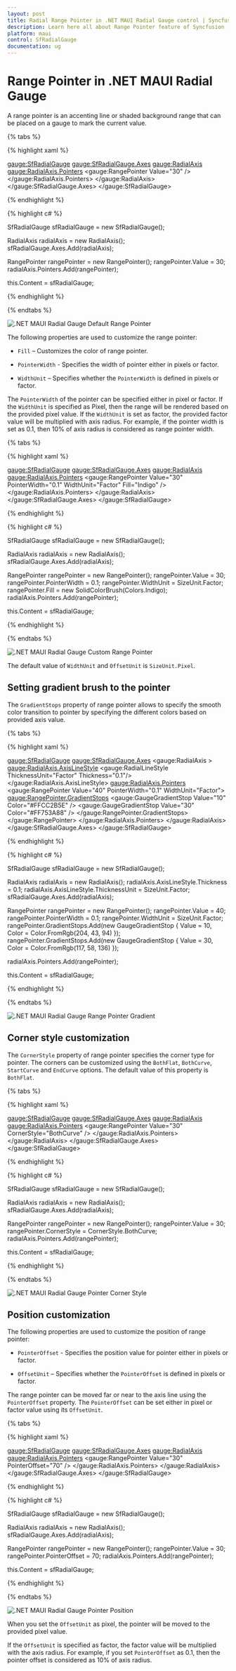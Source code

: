 ```yaml
---
layout: post
title: Radial Range Pointer in .NET MAUI Radial Gauge control | Syncfusion
description: Learn here all about Range Pointer feature of Syncfusion .NET MAUI Radial Gauge control with customization support.
platform: maui
control: SfRadialGauge
documentation: ug
---
```


# Range Pointer in .NET MAUI Radial Gauge

A range pointer is an accenting line or shaded background range that can be placed on a gauge to mark the current value.

{% tabs %}

{% highlight xaml %}

<gauge:SfRadialGauge>
    <gauge:SfRadialGauge.Axes>
        <gauge:RadialAxis>
            <gauge:RadialAxis.Pointers>
                <gauge:RangePointer Value="30" />
            </gauge:RadialAxis.Pointers>
        </gauge:RadialAxis>
    </gauge:SfRadialGauge.Axes>
</gauge:SfRadialGauge>

{% endhighlight %}

{% highlight c# %}

SfRadialGauge sfRadialGauge = new SfRadialGauge();

RadialAxis radialAxis = new RadialAxis();
sfRadialGauge.Axes.Add(radialAxis);

RangePointer rangePointer = new RangePointer();
rangePointer.Value = 30;
radialAxis.Pointers.Add(rangePointer);

this.Content = sfRadialGauge;

{% endhighlight %}

{% endtabs %}

![.NET MAUI Radial Gauge Default Range Pointer](images/range-pointer/maui-radial-gauge-default-range-pointer.png)

The following properties are used to customize the range pointer:

* `Fill` – Customizes the color of range pointer.

* `PointerWidth` - Specifies the width of pointer either in pixels or factor.

* `WidthUnit` – Specifies whether the `PointerWidth` is defined in pixels or factor.

The `PointerWidth` of the pointer can be specified either in pixel or factor. If the `WidthUnit` is specified as Pixel, then the range will be rendered based on the provided pixel value. If the `WidthUnit` is set as factor, the provided factor value will be multiplied with axis radius. For example, if the pointer width is set as 0.1, then 10% of axis radius is considered as range pointer width.

{% tabs %}

{% highlight xaml %}

<gauge:SfRadialGauge>
    <gauge:SfRadialGauge.Axes>
        <gauge:RadialAxis>
            <gauge:RadialAxis.Pointers>
                <gauge:RangePointer Value="30"
                                    PointerWidth="0.1"
                                    WidthUnit="Factor"
                                    Fill="Indigo" />
            </gauge:RadialAxis.Pointers>
        </gauge:RadialAxis>
    </gauge:SfRadialGauge.Axes>
</gauge:SfRadialGauge>

{% endhighlight %}

{% highlight c# %}

SfRadialGauge sfRadialGauge = new SfRadialGauge();

RadialAxis radialAxis = new RadialAxis();
sfRadialGauge.Axes.Add(radialAxis);

RangePointer rangePointer = new RangePointer();
rangePointer.Value = 30;
rangePointer.PointerWidth = 0.1;
rangePointer.WidthUnit = SizeUnit.Factor;
rangePointer.Fill = new SolidColorBrush(Colors.Indigo);
radialAxis.Pointers.Add(rangePointer);

this.Content = sfRadialGauge;

{% endhighlight %}

{% endtabs %}

![.NET MAUI Radial Gauge Custom Range Pointer](images/range-pointer/maui-radial-gauge-custom-range-pointer.png)

 The default value of `WidthUnit` and `OffsetUnit` is `SizeUnit.Pixel`.
 
## Setting gradient brush to the pointer

 The `GradientStops` property of range pointer allows to specify the smooth color transition to pointer by specifying the different colors based on provided axis value.

{% tabs %}

{% highlight xaml %}

<gauge:SfRadialGauge>
            <gauge:SfRadialGauge.Axes>
                <gauge:RadialAxis >
                    <gauge:RadialAxis.AxisLineStyle>
                        <gauge:RadialLineStyle ThicknessUnit="Factor" Thickness="0.1"/>
                    </gauge:RadialAxis.AxisLineStyle>
                    <gauge:RadialAxis.Pointers>
                        <gauge:RangePointer Value="40"
                                    PointerWidth="0.1"
                                    WidthUnit="Factor">
                            <gauge:RangePointer.GradientStops>
                                <gauge:GaugeGradientStop Value="10"
                                                 Color="#FFCC2B5E" />
                                <gauge:GaugeGradientStop Value="30"
                                                 Color="#FF753A88" />
                            </gauge:RangePointer.GradientStops>
                        </gauge:RangePointer>
                    </gauge:RadialAxis.Pointers>
                </gauge:RadialAxis>
            </gauge:SfRadialGauge.Axes>
        </gauge:SfRadialGauge>

{% endhighlight %}

{% highlight c# %}

SfRadialGauge sfRadialGauge = new SfRadialGauge();

RadialAxis radialAxis = new RadialAxis();
radialAxis.AxisLineStyle.Thickness = 0.1;
radialAxis.AxisLineStyle.ThicknessUnit = SizeUnit.Factor;
sfRadialGauge.Axes.Add(radialAxis);

RangePointer rangePointer = new RangePointer();
rangePointer.Value = 40;
rangePointer.PointerWidth = 0.1;
rangePointer.WidthUnit = SizeUnit.Factor;
rangePointer.GradientStops.Add(new GaugeGradientStop { Value = 10, Color = Color.FromRgb(204, 43, 94) });
rangePointer.GradientStops.Add(new GaugeGradientStop { Value = 30, Color = Color.FromRgb(117, 58, 136) });

radialAxis.Pointers.Add(rangePointer);

this.Content = sfRadialGauge;

{% endhighlight %}

{% endtabs %}

![.NET MAUI Radial Gauge Range Pointer Gradient](images/range-pointer/maui-radial-gauge-range-pointer-gradient.png)

## Corner style customization

 The `CornerStyle` property of range pointer specifies the corner type for pointer. The corners can be customized using the `BothFlat`, `BothCurve`, `StartCurve` and `EndCurve` options. The default value of this property is `BothFlat`.

{% tabs %}

{% highlight xaml %}

<gauge:SfRadialGauge>
    <gauge:SfRadialGauge.Axes>
        <gauge:RadialAxis>
            <gauge:RadialAxis.Pointers>
                <gauge:RangePointer Value="30"
                                    CornerStyle="BothCurve" />
            </gauge:RadialAxis.Pointers>
        </gauge:RadialAxis>
    </gauge:SfRadialGauge.Axes>
</gauge:SfRadialGauge>

{% endhighlight %}

{% highlight c# %}

SfRadialGauge sfRadialGauge = new SfRadialGauge();

RadialAxis radialAxis = new RadialAxis();
sfRadialGauge.Axes.Add(radialAxis);

RangePointer rangePointer = new RangePointer();
rangePointer.Value = 30;
rangePointer.CornerStyle = CornerStyle.BothCurve;
radialAxis.Pointers.Add(rangePointer);

this.Content = sfRadialGauge;

{% endhighlight %}

{% endtabs %}

![.NET MAUI Radial Gauge Pointer Corner Style](images/range-pointer/maui-radial-gauge-pointer-corner-style.png)

## Position customization

The following properties are used to customize the position of range pointer:

* `PointerOffset` - Specifies the position value for pointer either in pixels or factor.

* `OffsetUnit` – Specifies whether the `PointerOffset` is defined in pixels or factor.

The range pointer can be moved far or near to the axis line using the `PointerOffset` property. The `PointerOffset` can be set either in pixel or factor value using its `OffsetUnit`.

{% tabs %}

{% highlight xaml %}

<gauge:SfRadialGauge>
    <gauge:SfRadialGauge.Axes>
        <gauge:RadialAxis>
            <gauge:RadialAxis.Pointers>
                <gauge:RangePointer Value="30"
                                    PointerOffset="70" />
            </gauge:RadialAxis.Pointers>
        </gauge:RadialAxis>
    </gauge:SfRadialGauge.Axes>
</gauge:SfRadialGauge>

{% endhighlight %}

{% highlight c# %}

SfRadialGauge sfRadialGauge = new SfRadialGauge();

RadialAxis radialAxis = new RadialAxis();
sfRadialGauge.Axes.Add(radialAxis);

RangePointer rangePointer = new RangePointer();
rangePointer.Value = 30;
rangePointer.PointerOffset = 70;
radialAxis.Pointers.Add(rangePointer);

this.Content = sfRadialGauge;

{% endhighlight %}

{% endtabs %}

![.NET MAUI Radial Gauge Pointer Position](images/range-pointer/maui-radial-gauge-pointer-position.png)

When you set the `OffsetUnit` as pixel, the pointer will be moved to the provided pixel value.

If the `OffsetUnit` is specified as factor, the factor value will be multiplied with the axis radius. For example, if you set `PointerOffset` as 0.1, then the pointer offset is considered as 10% of axis radius.
